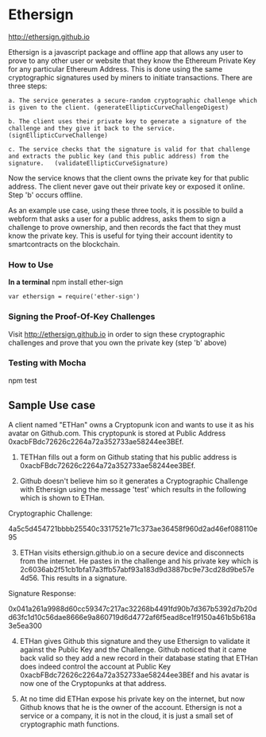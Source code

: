 

# Ethersign

http://ethersign.github.io

Ethersign is a javascript package and offline app that allows any user to prove to any other user or website that they know the Ethereum Private Key for any particular Ethereum Address.  This is done using the same cryptographic signatures used by miners to initiate transactions.  There are three steps:

    a. The service generates a secure-random cryptographic challenge which is given to the client. (generateEllipticCurveChallengeDigest)

    b. The client uses their private key to generate a signature of the challenge and they give it back to the service. (signEllipticCurveChallenge)

    c. The service checks that the signature is valid for that challenge and extracts the public key (and this public address) from the signature.   (validateEllipticCurveSignature)


Now the service knows that the client owns the private key for that public address.  The client never gave out their private key or exposed it online.  Step 'b' occurs offline.  

As an example use case, using these three tools, it is possible to build a webform  that asks a user for a public address, asks them to sign a challenge to prove ownership, and then records the fact that they must know the private key.  This is useful for tying their account identity to smartcontracts on the blockchain.

### How to Use

**In a terminal**
npm install ether-sign

```
var ethersign = require('ether-sign')
```


### Signing the Proof-Of-Key Challenges
Visit http://ethersign.github.io in order to sign these cryptographic challenges and prove that you own the private key (step 'b' above)


### Testing with Mocha

npm test


## Sample Use case
A client named "ETHan" owns a Cryptopunk icon and wants to use it as his avatar on Github.com.  This cryptopunk is stored at Public Address 0xacbFBdc72626c2264a72a352733ae58244ee3BEf.  

1. TETHan fills out a form on Github stating that his public address is 0xacbFBdc72626c2264a72a352733ae58244ee3BEf.  

2. Github doesn't believe him so it generates a Cryptographic Challenge with Ethersign using the message 'test' which results in the following which is shown to ETHan.  

Cryptographic Challenge:

4a5c5d454721bbbb25540c3317521e71c373ae36458f960d2ad46ef088110e95

3.  ETHan visits ethersign.github.io on a secure device and disconnects from the internet.  He pastes in the challenge and his private key which is 2c6036ab2f51cb1bfa17a3ffb57abf93a183d9d3887bc9e73cd28d9be57e4d56.  This results in a signature.  

Signature Response:

0x041a261a9988d60cc59347c217ac32268b4491fd90b7d367b5392d7b20dd63fc1d10c56dae8666e9a860719d6d4772af6f5ead8ce1f9150a461b5b618a3e5ea300

4.  ETHan gives Github this signature and they use Ethersign to validate it against the Public Key and the Challenge.  Github noticed that it came back valid so they add a new record in their database stating that ETHan does indeed control the account at Public Key 0xacbFBdc72626c2264a72a352733ae58244ee3BEf and his avatar is now one of the Cryptopunks at that address.

5. At no time did ETHan expose his private key on the internet, but now Github knows that he is the owner of the account.  Ethersign is not a service or a company, it is not in the cloud, it is just a small set of cryptographic math functions.  
